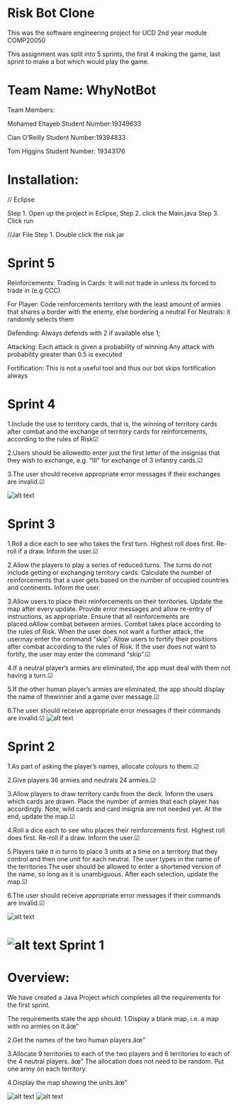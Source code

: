 Risk Bot Clone
======
This was the software engineering project for UCD 2nd year module COMP20050

This assignment was split into 5 sprints, the first 4 making the game, last sprint to make a bot which would play the game.

Team Name: WhyNotBot
======

Team Members:

Mohamed Eltayeb Student Number:19349633

Cian O'Reilly Student Number:19394833

Tom Higgins Student Number: 19343176

Installation:
======
// Eclipse

Step 1. Open up the project in Eclipse,
Step 2. click the Main.java 
Step 3. Click run

//Jar File
Step 1. Double click the risk.jar

Sprint 5
======
Reinforcements:
Trading in Cards: It will not trade in unless its forced to trade in (e.g CCC)

For Player:   Code reinforcements territory with the least amount of armies that shares a border with
              the enemy, else bordering a neutral
For Neutrals: it randomly selects them

Defending: Always defends with 2 if available else 1;

Attacking: Each attack is given a probability of winning
 Any attack with probability greater than 0.5 is executed

Fortification:  This is not a useful tool and thus our bot skips fortification always

Sprint 4
======

1.Include the use to territory cards, that is, the winning of territory cards after combat and the exchange of territory cards for reinforcements, 
according to the rules of Risk☑

2.Users should be allowedto enter just the first letter of the insignias that they wish to exchange, e.g. “III” for exchange of 3 infantry cards.☑

3.The user should receive appropriate error messages if their exchanges are invalid.☑

![alt text](https://github.com/UCD-COMP20050/WhyNotBot/blob/main/src/ImagesForGithub/Sprint4.PNG?raw=true)

Sprint 3 
======

1.Roll a dice each to see who takes the first turn. Highest roll does first. Re-roll if a draw. Inform the user.☑

2.Allow the players to play a series of reduced turns. The turns do not include getting or exchanging territory cards:
Calculate the number of reinforcements that a user gets based on the number of occupied countries and continents. 
Inform the user.

3.Allow users to place their reinforcements on their territories. Update the map after every update.
 Provide error messages and allow re-entry of instructions, as appropriate.
 Ensure that all reinforcements are placed.oAllow combat between armies. 
 Combat takes place according to the rules of Risk. 
 When the user does not want a further attack, the usermay enter the command “skip”.
 Allow users to fortify their positions after combat according to the rules of Risk.
 If the user does not want to fortify, the user may enter the command “skip”.☑
 
 4.If a neutral player’s armies are eliminated, the app must deal with them not having a turn.☑
 
 5.If the other human player’s armies are eliminated, the app should display the name of thewinner and a game over message.☑
 
 6.The user should receive appropriate error messages if their commands are invalid.☑
 ![alt text](https://github.com/UCD-COMP20050/WhyNotBot/blob/main/src/ImagesForGithub/Sprint3.PNG?raw=true)
 
Sprint 2
======

1.As part of asking the player’s names, allocate colours to them.☑

2.Give players 36 armies and neutrals 24 armies.☑

3.Allow players to draw territory cards from the deck. Inform the users which cards are drawn. Place the number of armies that each player has accordingly.
Note, wild cards and card insignia are not needed yet. At the end, update the map.☑

4.Roll a dice each to see who places their reinforcements first. Highest roll does first. Re-roll if a draw. Inform the user.☑

5.Players take it in turns to place 3 units at a time on a territory that they control and then one unit for each neutral.
 The user types in the name of the territories.The user should be allowed to enter a shortened version of the name, so long as it is unambiguous. 
 After each selection, update the map.☑
 
6.The user should receive appropriate error messages if their commands are invalid.☑

![alt text](https://github.com/UCD-COMP20050/WhyNotBot/blob/main/src/ImagesForGithub/Sprint2CardDrawn.PNG?raw=true)

![alt text](https://github.com/UCD-COMP20050/WhyNotBot/blob/main/src/ImagesForGithub/Sprint2.PNG?raw=true)
Sprint 1
======

Overview:
======
We have created a Java Project which completes all the requirements for the first sprint.

The requirements state the app should:
1.Display a blank map, i.e. a map with no armies on it.âœ”

2.Get the names of the two human players.âœ”

3.Allocate 9 territories to each of the two players and 6 territories to each of the 4 neutral players. âœ”
The allocation does not need to be random. Put one army on each territory.

4.Display the map showing the units.âœ”

![alt text](https://github.com/UCD-COMP20050/WhyNotBot/blob/main/src/ImagesForGithub/SplashScreenSprint1.PNG?raw=true)
![alt text](https://github.com/UCD-COMP20050/WhyNotBot/blob/main/src/ImagesForGithub/Sprint1.PNG?raw=true)


